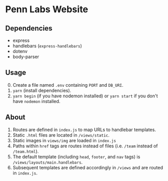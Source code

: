 # Penn Labs Website 

## Dependencies
- express
- handlebars (`express-handlebars`)
- dotenv
- body-parser

## Usage
0. Create a file named `.env` containing `PORT` and `DB_URI`. 
1. `yarn` (install dependencies).
2. `yarn begin` (if you have nodemon installed) or `yarn start` if you don't have `nodemon` installed.

## About
1. Routes are defined in `index.js` to map URLs to handlebar templates.
2. Static `.html` files are located in `/views/static`.
3. Static images in `views/img` are loaded in `index.js`  
4. Paths within `href` tags are routes instead of files (i.e. `/team` instead of `/team.html`).
5. The default template (including `head`, `footer`, and `nav` tags) is `/views/layouts/main.handlebars`.
6. Subsequent templates are defined accordingly in `/views` and are routed in `index.js`.